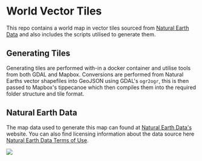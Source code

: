 # World Vector Tiles

This repo contains a world map in vector tiles sourced from [Natural Earth Data](https://www.naturalearthdata.com/) and also includes the scripts utilised to generate them.

## Generating Tiles
Generating tiles are performed with-in a docker container and utilise tools from both GDAL and Mapbox. Conversions are performed from Natural Earths vector shapefiles into GeoJSON using GDAL's `ogr2ogr`, this is then passed to Mapbox's tippecanoe which then compiles them into the required folder structure and tile format.

## Natural Earth Data
The map data used to generate this map can found at [Natural Earth Data's](https://www.naturalearthdata.com/)  website. You can also find licensing information about the data source here [Natural Earth Data Terms of Use](https://www.naturalearthdata.com/about/terms-of-use/).

![](https://www.naturalearthdata.com/wp-content/uploads/2009/08/NEV-Logo-color_sm.png)